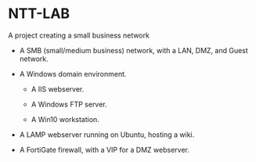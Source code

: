 # NTT-LAB
A project creating a small business network

- A SMB (small/medium business) network, with a LAN, DMZ, and Guest network.

- A Windows domain environment.

  - A IIS webserver.

  - A Windows FTP server.

  - A Win10 workstation.

- A LAMP webserver running on Ubuntu, hosting a wiki.

- A FortiGate firewall, with a VIP for a DMZ webserver.
